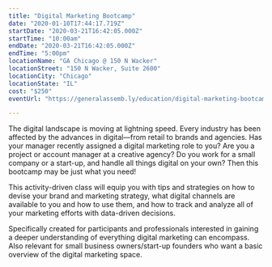 ```yaml
---
title: "Digital Marketing Bootcamp"
date: "2020-01-10T17:44:17.719Z"
startDate: "2020-03-21T16:42:05.000Z"
startTime: "10:00am"
endDate: "2020-03-21T16:42:05.000Z"
endTime: "5:00pm"
locationName: "GA Chicago @ 150 N Wacker"
locationStreet: "150 N Wacker, Suite 2600"
locationCity: "Chicago"
locationState: "IL"
cost: "$250"
eventUrl: "https://generalassemb.ly/education/digital-marketing-bootcamp--2/chicago/97136"

---
```


The digital landscape is moving at lightning speed. Every industry has been affected by the advances in digital—from retail to brands and agencies. Has your manager recently assigned a digital marketing role to you? Are you a project or account manager at a creative agency? Do you work for a small company or a start-up, and handle all things digital on your own? Then this bootcamp may be just what you need!

This activity-driven class will equip you with tips and strategies on how to devise your brand and marketing strategy, what digital channels are available to you and how to use them, and how to track and analyze all of your marketing efforts with data-driven decisions.

Specifically created for participants and professionals interested in gaining a deeper understanding of everything digital marketing can encompass. Also relevant for small business owners/start-up founders who want a basic overview of the digital marketing space.

